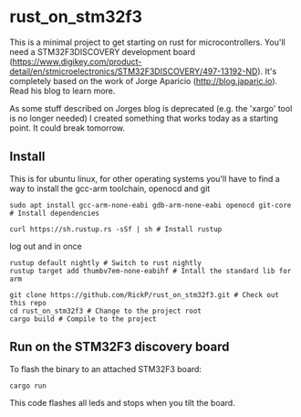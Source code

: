 # rust_on_stm32f3

This is a minimal project to get starting on rust for microcontrollers. You'll need a STM32F3DISCOVERY development board (https://www.digikey.com/product-detail/en/stmicroelectronics/STM32F3DISCOVERY/497-13192-ND). It's completely based on the work of Jorge Aparicio (http://blog.japaric.io). Read his blog to learn more.

As some stuff described on Jorges blog is deprecated (e.g. the 'xargo' tool is no longer needed) I created something that works today as a starting point. It could break tomorrow.

## Install

This is for ubuntu linux, for other operating systems you'll have to find a way to install the gcc-arm toolchain, openocd and git

    sudo apt install gcc-arm-none-eabi gdb-arm-none-eabi openocd git-core # Install dependencies

    curl https://sh.rustup.rs -sSf | sh # Install rustup

 log out and in once

    rustup default nightly # Switch to rust nightly
    rustup target add thumbv7em-none-eabihf # Intall the standard lib for arm

    git clone https://github.com/RickP/rust_on_stm32f3.git # Check out this repo
    cd rust_on_stm32f3 # Change to the project root
    cargo build # Compile to the project

## Run on the STM32F3 discovery board

To flash the binary to an attached STM32F3 board:

    cargo run

This code flashes all leds and stops when you tilt the board.
